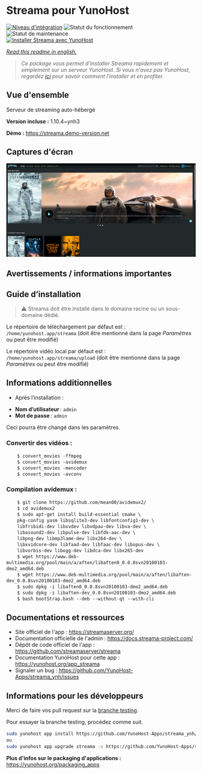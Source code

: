<!--
N.B.: This README was automatically generated by https://github.com/YunoHost/apps/tree/master/tools/README-generator
It shall NOT be edited by hand.
-->

# Streama pour YunoHost

[![Niveau d'intégration](https://dash.yunohost.org/integration/streama.svg)](https://dash.yunohost.org/appci/app/streama) ![Statut du fonctionnement](https://ci-apps.yunohost.org/ci/badges/streama.status.svg) ![Statut de maintenance](https://ci-apps.yunohost.org/ci/badges/streama.maintain.svg)  
[![Installer Streama avec YunoHost](https://install-app.yunohost.org/install-with-yunohost.svg)](https://install-app.yunohost.org/?app=streama)

*[Read this readme in english.](./README.md)*

> *Ce package vous permet d'installer Streama rapidement et simplement sur un serveur YunoHost.
Si vous n'avez pas YunoHost, regardez [ici](https://yunohost.org/#/install) pour savoir comment l'installer et en profiter.*

## Vue d'ensemble

Serveur de streaming auto-hébergé

**Version incluse :** 1.10.4~ynh3

**Démo :** https://streama.demo-version.net

## Captures d'écran

![Capture d'écran de Streama](./doc/screenshots/screenshot.png)

## Avertissements / informations importantes

## Guide d’installation

> :warning: Streama doit être installé dans le domaine racine ou un sous-domaine dédié.

Le répertoire de téléchargement par défaut est : `/home/yunohost.app/streama` (doit être mentionné dans la page *Paramètres* ou peut être modifié)
 
Le répertoire vidéo local par défaut est : `/home/yunohost.app/streama/upload` (doit être mentionné dans la page *Paramètres* ou peut être modifié)

## Informations additionnelles

* Après l’installation :
 - **Nom d’utilisateur** : `admin`
 - **Mot de passe** : `admin`

Ceci pourra être changé dans les paramètres.

### Convertir des vidéos :
 
        $ convert_movies -ffmpeg 
        $ convert_movies -avidemux
        $ convert_movies -mencoder
        $ convert_movies -avconv
        
### Compilation avidemux :

        $ git clone https://github.com/mean00/avidemux2/
        $ cd avidemux2
        $ sudo apt-get install build-essential cmake \
        pkg-config yasm libsqlite3-dev libfontconfig1-dev \
        libfribidi-dev libxvdev libvdpau-dev libva-dev \
        libasound2-dev libpulse-dev libfdk-aac-dev \
        libpng-dev libmp3lame-dev libx264-dev \
        libxvidcore-dev libfaad-dev libfaac-dev libopus-dev \
        libvorbis-dev libogg-dev libdca-dev libx265-dev
        $ wget https://www.deb-multimedia.org/pool/main/a/aften/libaften0_0.0.8svn20100103-dmo2_amd64.deb
        $ wget https://www.deb-multimedia.org/pool/main/a/aften/libaften-dev_0.0.8svn20100103-dmo2_amd64.deb
        $ sudo dpkg -i libaften0_0.0.8svn20100103-dmo2_amd64.deb
        $ sudo dpkg -i libaften-dev_0.0.8svn20100103-dmo2_amd64.deb
        $ bash bootStrap.bash --deb --without-qt --with-cli

## Documentations et ressources

* Site officiel de l'app : <https://streamaserver.org/>
* Documentation officielle de l'admin : <https://docs.streama-project.com/>
* Dépôt de code officiel de l'app : <https://github.com/streamaserver/streama>
* Documentation YunoHost pour cette app : <https://yunohost.org/app_streama>
* Signaler un bug : <https://github.com/YunoHost-Apps/streama_ynh/issues>

## Informations pour les développeurs

Merci de faire vos pull request sur la [branche testing](https://github.com/YunoHost-Apps/streama_ynh/tree/testing).

Pour essayer la branche testing, procédez comme suit.

``` bash
sudo yunohost app install https://github.com/YunoHost-Apps/streama_ynh/tree/testing --debug
ou
sudo yunohost app upgrade streama -u https://github.com/YunoHost-Apps/streama_ynh/tree/testing --debug
```

**Plus d'infos sur le packaging d'applications :** <https://yunohost.org/packaging_apps>
